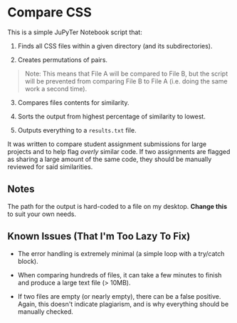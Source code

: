 # Compare CSS

This is a simple JuPyTer Notebook script that: 

1. Finds all CSS files within a given directory (and its subdirectories).

2. Creates permutations of pairs.

  > Note: This means that File A will be compared to File B, but the script will be prevented from comparing File B to File A (i.e. doing the same work a second time). 

3. Compares files contents for similarity. 

4. Sorts the output from highest percentage of similarity to lowest.

5. Outputs everything to a `results.txt` file.

It was written to compare student assignment submissions for large projects and to help flag _overly_ similar code. If two assignments are flagged as sharing a large amount of the same code, they should be manually reviewed for said similarities. 


## Notes

The path for the output is hard-coded to a file on my desktop. **Change this** to suit your own needs.


## Known Issues (That I'm Too Lazy To Fix)

- The error handling is extremely minimal (a simple loop with a try/catch block).

- When comparing hundreds of files, it can take a few minutes to finish and produce a large text file (> 10MB). 

- If two files are empty (or nearly empty), there can be a false positive. Again, this doesn't indicate plagiarism, and is why everything should be manually checked.
